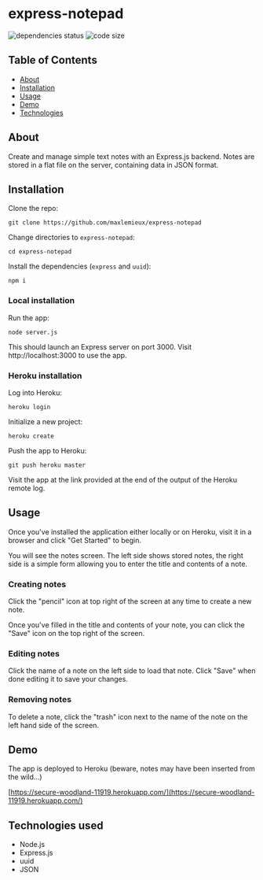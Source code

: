 # express-notepad
![dependencies status](https://img.shields.io/david/maxlemieux/express-notepad?style=for-the-badge)
![code size](https://img.shields.io/github/languages/code-size/maxlemieux/express-notepad?style=for-the-badge)

## Table of Contents
* [About](#about)
* [Installation](#installation)
* [Usage](#usage)
* [Demo](#demo)
* [Technologies](#technologies)

## About
Create and manage simple text notes with an Express.js backend. Notes are stored in a flat file on the server, containing data in JSON format.

## Installation

Clone the repo:

`git clone https://github.com/maxlemieux/express-notepad`

Change directories to `express-notepad`:

`cd express-notepad`

Install the dependencies (`express` and `uuid`):

`npm i`

### Local installation

Run the app:

`node server.js`

This should launch an Express server on port 3000. Visit http://localhost:3000 to use the app.

### Heroku installation
Log into Heroku:

`heroku login`

Initialize a new project:

`heroku create`

Push the app to Heroku:

`git push heroku master`

Visit the app at the link provided at the end of the output of the Heroku remote log.

## Usage

Once you've installed the application either locally or on Heroku, visit it in a browser and click "Get Started" to begin.

You will see the notes screen. The left side shows stored notes, the right side is a simple form allowing you to enter the title and contents of a note. 

### Creating notes
Click the "pencil" icon at top right of the screen at any time to create a new note.

Once you've filled in the title and contents of your note, you can click the "Save" icon on the top right of the screen.

### Editing notes
Click the name of a note on the left side to load that note. Click "Save" when done editing it to save your changes.

### Removing notes
To delete a note, click the "trash" icon next to the name of the note on the left hand side of the screen.

## Demo
The app is deployed to Heroku (beware, notes may have been inserted from the wild...)

[https://secure-woodland-11919.herokuapp.com/](https://secure-woodland-11919.herokuapp.com/)

## Technologies used
* Node.js
* Express.js
* uuid
* JSON